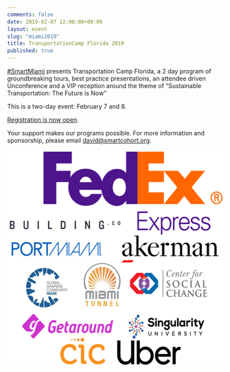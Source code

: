 ```yaml
---
comments: false
date: 2019-02-07 12:00:00+00:00
layout: event
slug: "miami2019"
title: TransportationCamp Florida 2019
published: true
---
```

[#SmartMiami](https://twitter.com/hashtag/SmartMiami) presents Transportation Camp Florida, a 2 day program of groundbreaking tours, best practice presentations, an attendee driven Unconference and a VIP reception around the theme of “Sustainable Transportation: The Future is Now”

This is a two-day event: February 7 and 8.

[Registration is now open](https://www.eventbrite.com/e/transportation-camp-florida-registration-55122167888).

Your support makes our programs possible. For more information and sponsorship, please email david@smartcohort.org.

<p align="center">
<img src="sponsors.png" width="551" height="503">
